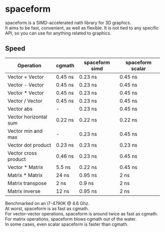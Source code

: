 # spaceform

spaceform is a SIMD-accelerated nath library for 3D graphics.  
It aims to be fast, convenient, as well as flexible. 
It is not tied to any specific API, so you can use for anything related to graphics.

## Speed

Operation             | cgmath  | spaceform simd | spaceform scalar
----------------------|---------|----------------|-----------------
Vector + Vector       | 0.45 ns | 0.23 ns        | 0.45 ns
Vector - Vector       | 0.45 ns | 0.23 ns        | 0.45 ns
Vector * Vector       | 0.45 ns | 0.23 ns        | 0.45 ns
Vector / Vector       | 0.45 ns | 0.23 ns        | 0.45 ns
Vector abs            | -       | 0.23 ns        | 0.45 ns
Vector horizontal sum | 0.22 ns | 0.22 ns        | 0.22 ns
Vector min and max    | -       | 0.23 ns        | 0.45 ns
Vector dot product    | 0.23 ns | 0.23 ns        | 0.23 ns
Vector cross product  | 0.46 ns | 0.23 ns        | 0.45 ns
Vector * Matrix       | 5.5 ns  | 0.22 ns        | 0.45 ns
Matrix * Matrix       | 24 ns   | 0.95 ns        | 2 ns
Matrix transpose      | 2 ns    | 0.9 ns         | 2 ns
Matrix inverse        | 12 ns   | 0.95 ns        | 2 ns

Benchmarked on an i7-4790K @ 4.6 Ghz.  
At worst, spaceform is as fast as cgmath.  
For vector-vector operations, spaceform is around twice as fast as cgmath.  
For matrix operations, spaceform blows cgmath out of the water.  
In some cases, even scalar spaceform is faster than cgmath.
